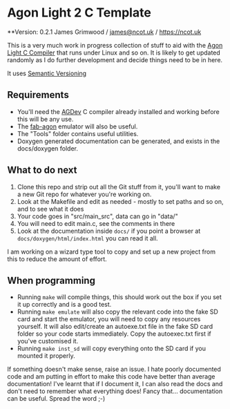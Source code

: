# Agon Light 2 C Template
**Version: 0.2.1
James Grimwood / james@ncot.uk / https://ncot.uk

This is a very much work in progress collection of stuff to aid with the [Agon Light C Compiler](https://ncot.uk/agon-light-c-development/) that runs under Linux and so on. It is likely to get updated randomly as I do further development and decide things need to be in here.

It uses [Semantic Versioning](https://semver.org/spec/v2.0.0.html)

## Requirements

* You'll need the [AGDev](https://github.com/pcawte/AgDev) C compiler already installed and working before this will be any use.
* The [fab-agon](https://github.com/tomm/fab-agon-emulator) emulator will also be useful.
* The "Tools" folder contains useful utilities.
* Doxygen generated documentation can be generated, and exists in the docs/doxygen folder.

## What to do next

1. Clone this repo and strip out all the Git stuff from it, you'll want to make a new Git repo for whatever you're working on.
2. Look at the Makefile and edit as needed - mostly to set paths and so on, and to see what it does
3. Your code goes in "src/main_src", data can go in "data/"
4. You will need to edit main.c, see the comments in there
5. Look at the documentation inside `docs/` if you point a browser at `docs/doxygen/html/index.html` you can read it all.

I am working on a wizard type tool to copy and set up a new project from this to reduce the amount of effort.

## When programming

* Running `make` will compile things, this should work out the box if you set it up correctly and is a good test.
* Running `make emulate` will also copy the relevant code into the fake SD card and start the emulator, you will need to copy any resources yourself. It will also edit/create an autoexe.txt file in the fake SD card folder so your code starts immediately. Copy the autoexec.txt first if you've customised it.
* Running `make inst_sd` will copy everything onto the SD card if you mounted it properly.

If something doesn't make sense, raise an issue. I hate poorly documented code and am putting in effort to make this code have better than average documentation!
I've learnt that if I document it, I can also read the docs and don't need to remember what everything does! Fancy that... documentation can be useful. Spread the word ;-)